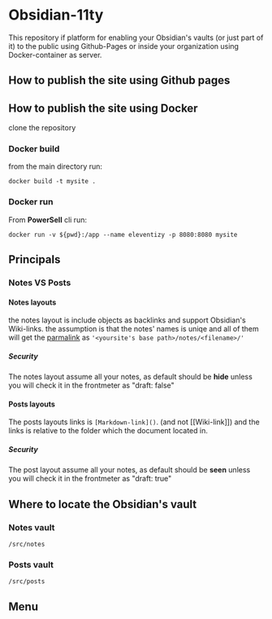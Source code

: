 # Obsidian-11ty
This repository if platform for enabling your Obsidian's vaults (or just part of it) to the public using Github-Pages or inside your organization using Docker-container as server.


## How to publish the site using Github pages

## How to publish the site using Docker
clone the repository
### Docker build 
from the main directory run:
```
docker build -t mysite .
```
### Docker run
From **PowerSell** cli run:
```
docker run -v ${pwd}:/app --name eleventizy -p 8080:8080 mysite
```


## Principals
### Notes VS Posts
#### Notes layouts
the notes layout is include objects as backlinks and support Obsidian's Wiki-links. the assumption is that the notes' names is uniqe and all of them will get the [parmalink]() as `'<yoursite's base path>/notes/<filename>/'`
##### Security 
The notes layout assume all your notes, as default should be **hide** unless you will check it in the frontmeter as "draft: false"
#### Posts layouts
The posts layouts links is `[Markdown-link]()`.  (and not [[Wiki-link]]) and the links is relative to the folder which the document located in.
##### Security 
The post layout assume all your notes, as default should be **seen** unless you will check it in the frontmeter as "draft: true"

## Where to locate the Obsidian's vault
### Notes vault
`/src/notes`
### Posts vault
`/src/posts`
## Menu
